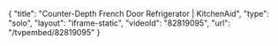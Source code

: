 {
    "title": "Counter-Depth French Door Refrigerator | KitchenAid",
    "type": "solo",
    "layout": "iframe-static",
    "videoId": "82819095",
    "url": "\/tvpembed\/82819095"
}